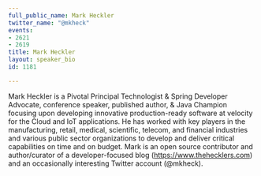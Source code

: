 ```yaml
---
full_public_name: Mark Heckler
twitter_name: "@mkheck"
events:
- 2621
- 2619
title: Mark Heckler
layout: speaker_bio
id: 1181

---
```

Mark Heckler is a Pivotal Principal Technologist & Spring Developer Advocate, conference speaker, published author, & Java Champion focusing upon developing innovative production-ready software at velocity for the Cloud and IoT applications. He has worked with key players in the manufacturing, retail, medical, scientific, telecom, and financial industries and various public sector organizations to develop and deliver critical capabilities on time and on budget. Mark is an open source contributor and author/curator of a developer-focused blog (https://www.thehecklers.com) and an occasionally interesting Twitter account (@mkheck).